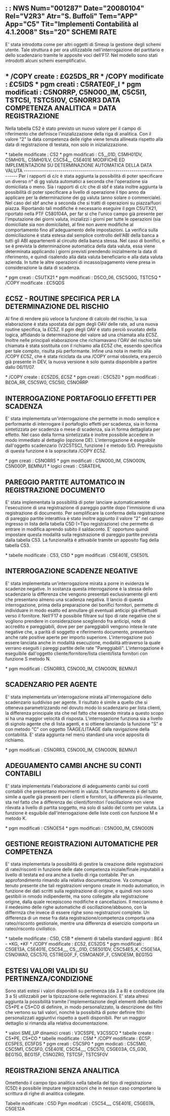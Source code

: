  :  : NWS Num="001287" Date="20080104" Rel="V2R3" Atr="S. Buffoli" Tem="APP" App="C5" Tit="Implementi Contabilità al 4.1.2008" Sts="20"
SCHEMI RATE
----------------------------------------------
E' stata introdotta come per altri oggetti di Smeup la gestione degli schemi utente. Tale struttura
è per ora utilizzabile nell'interrogazione del partitario e dello scadenzario tramite le apposite voci dell'F17. Nel modello sono stati introdotti alcuni schemi esemplificativi.

\* /COPY create :  £G25DS_RR
\* /COPY modificate :  £C5IDS
\* pgm creati :  C5RATE0F_I
\* pgm modificati :  C5NORRP, C5NO00_IM, C5C5I1, TSTC5I, TSTC5I0V, C5NORR3 
DATA COMPETENZA ANALITICA = DATA REGISTRAZIONE
-------------------------------------------------------
Nella tabella C52 è stato previsto un nuovo valore per il campo di riferimento che definisce l'inizializzazione della riga di analitica. Con il valore "2" la data competenza delle righe viene
tenuta allineata rispetto alla data di registrazione di testata, non solo in inizializzazione.

\* tabelle modificate :  C52
\* pgm modificati :  C5__01D, C5MH01DV, C5MH01L, C5MH01LV, C5C54__ C5E401E 
MODIFICHE ED IMPLEMENTAZIONI SU DETERMINAZIONE AUTOMATICA DELLA DATA VALUTA ---------------------------------------------------------------------------
Per i rapporti di c/c è stata aggiunta la possibilità di poter specificare un diverso n° di gg valuta automatici a seconda che l'operazione sia domiciliata o meno.
Sia i rapporti di c/c che di sbf è stata inoltre aggiunta la possibilità di poter specificare a livello di operazione il tipo anno da applicare per la determinazione dei gg valuta (anno solare
o commerciale). Nel caso del sbf anche a seconda che si tratti di operazioni su piazza/fuori piazza.
Riportando tali modifiche è necessario eseguire il pgm C5UTX21, riportato nella PTF C580104A, per far si che l'unico campo già presente per l'imputazione dei giorni valuta, inizializzi i giorni per
tutte le operazioni (sia domiciliate sia non domicilaite), al fine non avere modifiche al comportamento fino all'adeguamento delle impostazioni.
La verifica sulla domiciliazione è stata estesa dal semplice controllo dell'ABI della banca a tutti
gli ABI appartenenti al circuito della banca stessa.
Nel caso di bonifici, e se è prevista la determinazione automatica della data valuta, essa viene determinata applicando i giorni previsti prendendo inizialmente la data di riferimento, e quindi risalendo alla data valuta beneficiario e alla data valuta azienda.
In tutte le altre operazioni di incasso/pagamento viene presa in considerazione la data di scadenza.

\* pgm creati :  C5UTX21
\* pgm modificati :  D5CO_06, C5C5Q0G, TSTC5Q
\* /COPY modificate :  £C5QDS

£C5Z - ROUTINE SPECIFICA PER LA DETERMINAZIONE DEL RISCHIO
----------------------------------------------------------
Al fine di rendere più veloce la funzione di calcolo del rischio, la sua elaborazione è stata spostata dal pgm degli OAV delle rate, ad una nuova routine specifica, la £C5Z. Il pgm degli OAV è stato perciò svuotato della logica, affidando la determinazione del valore ad una chiamata alla £C5Z. Inoltre nelle principali elaborazione che richiamavano l'OAV del rischio tale chiamata è stata
sostituita con il richiamo alla £C5Z che, essendo specifica per tale compito, risulta più performante.
Infine una nota in merito alla /COPY £C5Z, che è stata riciclata da una /COPY ormai obsoleta, era perciò già presente in DEV, la nuova versione è solo questa disponibile a partire dallo 06/11/07.

\* /COPY create :  £C5ZDS, £C5Z
\* pgm creati :  C5C5Z0
\* pgm modificati :  B£OA_RR, C5C5W0, C5C5I0, C5NORRP

INTERROGAZIONE PORTAFOGLIO EFFETTI PER SCADENZA
---------------------------------------------------------------------------
E' stata implementata un'interrogazione che permette in modo semplice e performante di interrogare
il portafoglio effetti per scadenza, sia in forma sintetizzata per scadenza o mese di scadenza, sia
in forma dettagliata per effetto. Nel caso della forma sintetizzata è inoltre possibile accedere in modo immediato al dettaglio (opzione DE).
L'interrogazione è eseguibile dall'oggetto scadenzario (V2C5TSC), funzione I e metodo S/D.
Prerequisito di questa funzione è la sopracitata /COPY £C5Z.

\* pgm creati :  C5NORR5
\* pgm modificati :  C5NO00_IM, C5NO00N, C5N000P, B£MNU1
\* logici creati :  C5RATEHL

PAREGGIO PARTITE AUTOMATICO IN REGISTRAZIONE DOCUMENTO
---------------------------------------------------------------------------
E' stata implementata la possibilità di poter lanciare automaticamente l'esecuzione di una registrazione di pareggio partite dopo l'immisione di una registrazione di documento.
Per semplificare la conferma della registrazione di pareggio partite interattiva è stato inoltre aggiunto il valore "2" nel campo ingresso in lista della tabella C5D (=Tipo registrazione) che permette di entrare in modifica aprendo subito il saldaconto. E' opportuno quindi impostare questa
modalità sulla registrazione di pareggio partite prevista dalla tabella C53.
La funzionalità è attivabile tramite un apposito flag della tabella C53.

\* tabelle modificate :  C53, C5D
\* pgm modificati :  C5E401E, C5E501L

INTERROGAZIONE SCADENZE NEGATIVE
---------------------------------------------------------------------------
E' stata implementata un'interrogazione mirata a porre in evidenza le scadenze negative.
In sostanza questa interrogazione è la stessa dello scadenzario la differenza che vengono presentati
esclusivamente gli enti che presentano almeno una scadenza negativa.
Il lancio di questa interrogazione, prima della preparazione dei bonifici fornitori, permette di individuare in modo esatto ed annullare gli eventuali anticipi già effettuati verso il fornitore.
Nell'F17 è possibile filtrare sul tipo di rate negative che si vogliono prendere in considerazione
scegliendo fra anticipi, note di accredito e pareggiabili, dove per per pareggiabili vengono intese
le rate negative che, a parità di soggetto e riferimento documento, presentano anche rate positive aperte per importo superiore.
L'interrogazione può essere lanciata anche in modalità esecuzione, modalità attraverso la quale verrano eseguiti i pareggi partite delle rate "Pareggiabili".
L'interrogazione è eseguibile dall'oggetto cliente/fornitore/lista clienti/lista fornitori con funzione S metodo N.

\* pgm modificati :  C5NORR3, C5NO00_IM, C5NO00N, B£MNU1

SCADENZARIO PER AGENTE
---------------------------------------------------------------------------
E' stata implementata un'interrogazione mirata all'interrogazione dello scadenzario suddiviso per agente. Il risultato è simile a quello che si otteneva parametrizzando nel dovuto modo lo scadenzario per lista clienti, la differenza principale sta che nel fatto che essendo mirata a questo scopo si ha una maggior velocità di risposta.
L'interrogazione funziona sia a livello di signolo agente che di lista agenti, e si ottiene lanciando la funzione "S" e con metodo "C" con oggetto TAAGE/LITAAGE dalla navigazione della contabilità. E' stata aggiunta nel menù standard una voce apposita di richiamo.

\* pgm modificati :  C5NORR3, C5NO00_IM, C5NO00N, B£MNU1

ADEGUAMENTO CAMBI ANCHE SU CONTI CONTABILI
---------------------------------------------------------------------------
E' stata implementata l'elaborazione di adeguamento cambi sui conti contabili che presentano movimenti in valuta. Il funzionamento è del tutto simile a quelle già presenti per i clienti e fornitori, la differenza più rilevante, sta nel fatto che a differenza dei clienti/fornitori l'oscillazione non viene rilevata a livello di partita soggetto, ma solo di saldo del conto per valuta. La funzione è esguibile dall'interrogazione delle liste conti con funzione M e metodo K.

\* pgm modificati :  C5NOE54
\* pgm modificati :  C5NO00_IM, C5NO00N

GESTIONE REGISTRAZIONI AUTOMATICHE PER COMPETENZA
----------------------------------------------------------
E' stata implementata la possibilità di gestire la creazione delle registrazioni di ratei/risconti
in funzione delle date competenza iniziale/finale imputabili a livello di testata ed ora anche a livello di riga contabile. Per un approfondimento rimando alla relativa documentazione.
Va comunque tenuto presente che tali registrazioni vengono create in modo automatico, in funzione dei dati scritti sulla registrazione di origine, e quindi non sono gestibili in nmodo indipendente,
ma sono collegate alla registrazione origine, dalla quale recepiscono modifiche e cancellazioni.
Il meccanismo è il medesimo delle righe automatiche di oscillazione/abbuono, con la differrnza che invece di essere righe sono registrazioni complete.
Un differenza di un mese fra data registrazione/competenza comporta una rateo/risconto gestionale,
mentre una differenza di esercizio comporta un rateo/risconto civilistico.

\* tabelle modificate :  C5D, C5B
\* elementi di tabella standard aggiunti :  B£4 - \*KG, \*KF
\* /COPY modificate :  £C52, £C52DS
\* pgm modificati :  C5GE13A, C5E401E, C5C54__, C5__01D, C5E501DV, C5C54E5_K, C5GE14A, C5NOWA0, C5C570,
C5TREG0F_F, C5MOAN0F_F, C5NOE5M, B£G15G

ESTESI VALORI VALIDI SU PERTINENZA/CONDIZIONE
----------------------------------------------------------
Sono stati estesi i valori disponibili su pertinenza (da 3 a 8) e condizione (da 3 a 5) utilizzabili per la tipizzazione delle registrazioni.
E' stata altresì aggiunta la possibilità tramite l'implementazione degli elementi delle tabelle C5\*PE e C5\*CO di definire, in modo personalizzato, la descrizione dei filtri che vertono su tali valori, nonchè la possibiltà di poter definire filtri personalizzati aggiuntivi rispetto a quelli disponibili. Per un maggior dettaglio si rimanda alla relativa documentazione.

\* valori SME_UP dinamici creati :  V3C5SPE, V3C5SCO
\* tabelle create :  C5\*PE, C5\*CO
\* tabelle modificate :  C5M
\* /COPY modificate :  £C5P, £C5PES, £C5FDS
\* pgm creati :  C5C5P0
\* pgm modicati :  C5C5M0, C5C5M1, C5C5F0, C5E401E, C5C54__, C5C570, C5GE03A, C5_G30, B£G15G, B£G15F,
C5NOZR0, TSTC5F, TSTC5F0V

REGISTRAZIONI SENZA ANALITICA
----------------------------------------------------------
Omettendo il campo tipo analitica nella tabella del tipo di registrazione (C5D) è possibile imputare
registrazioni che in nessun caso comportano la scrittura di righe di analitica collegate.

Tabelle modificate :  C5D
Pgm modifcati :  C5C54__, C5E401E, C5GE07A, C5GE12A
